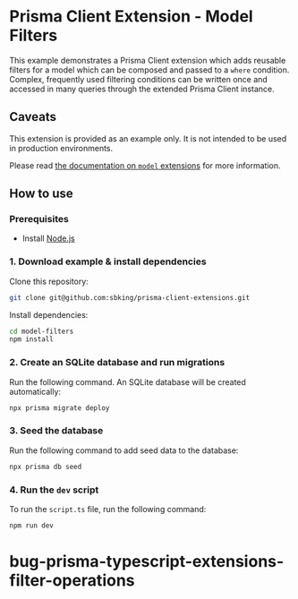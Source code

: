 # Prisma Client Extension - Model Filters

This example demonstrates a Prisma Client extension which adds reusable filters for a model which can be composed and passed to a `where` condition. Complex, frequently used filtering conditions can be written once and accessed in many queries through the extended Prisma Client instance.

## Caveats

This extension is provided as an example only. It is not intended to be used in production environments.

Please read [the documentation on `model` extensions](https://www.prisma.io/docs/concepts/components/prisma-client/client-extensions/model) for more information.

## How to use

### Prerequisites

- Install [Node.js](https://nodejs.org/en/download/)

### 1. Download example & install dependencies

Clone this repository:

```sh
git clone git@github.com:sbking/prisma-client-extensions.git
```

Install dependencies:

```sh
cd model-filters
npm install
```

### 2. Create an SQLite database and run migrations

Run the following command. An SQLite database will be created automatically:

```sh
npx prisma migrate deploy
```

### 3. Seed the database

Run the following command to add seed data to the database:

```sh
npx prisma db seed
```

### 4. Run the `dev` script

To run the `script.ts` file, run the following command:

```sh
npm run dev
```
# bug-prisma-typescript-extensions-filter-operations
